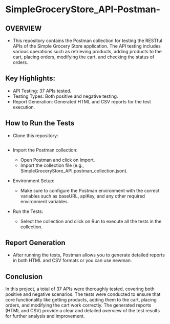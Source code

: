 # SimpleGroceryStore_API-Postman-
## OVERVIEW
- This repository contains the Postman collection for testing the RESTful APIs of the Simple Grocery Store application. The API testing includes various operations such as retrieving products, adding products to the cart, placing orders, modifying the cart, and checking the status of orders.

## Key Highlights:
- API Testing: 37 APIs tested.
-  Testing Types: Both positive and negative testing.
-  Report Generation: Generated HTML and CSV reports for the test execution.

## How to Run the Tests  
- Clone this repository:
  ```bash git clone https://github.com/YourUsername/SimpleGroceryStore_API-Postman.git    cd SimpleGroceryStore_API-Postman 

- Import the Postman collection:
    - Open Postman and click on Import.
    - Import the collection file (e.g., SimpleGroceryStore_API.postman_collection.json).
- Environment Setup:
    - Make sure to configure the Postman environment with the correct variables such as baseURL, apiKey, and any other required environment variables.

- Run the Tests:
   - Select the collection and click on Run to execute all the tests in the collection.
 
## Report Generation
 - After running the tests, Postman allows you to generate detailed reports in both HTML and CSV formats or you can use newman.

## Conclusion
 In this project, a total of 37 APIs were thoroughly tested, covering both positive and negative scenarios. The tests were conducted to ensure that core functionality like getting products, adding them to the cart, placing orders, and modifying the cart work correctly. The generated reports (HTML and CSV) provide a clear and detailed overview of the test results for further analysis and improvement.
     
